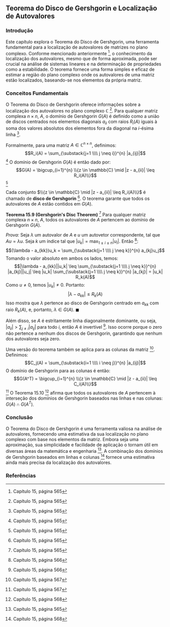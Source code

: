## Teorema do Disco de Gershgorin e Localização de Autovalores

### Introdução
Este capítulo explora o Teorema do Disco de Gershgorin, uma ferramenta fundamental para a localização de autovalores de matrizes no plano complexo. Conforme mencionado anteriormente [^565], o conhecimento da localização dos autovalores, mesmo que de forma aproximada, pode ser crucial na análise de sistemas lineares e na determinação de propriedades como a estabilidade. O teorema fornece uma forma simples e eficaz de estimar a região do plano complexo onde os autovalores de uma matriz estão localizados, baseando-se nos elementos da própria matriz.

### Conceitos Fundamentais
O Teorema do Disco de Gershgorin oferece informações sobre a localização dos autovalores no plano complexo $\mathbb{C}$ [^565]. Para qualquer matriz complexa $n \times n$, $A$, o domínio de Gershgorin $G(A)$ é definido como a união de discos centrados nos elementos diagonais $a_{ii}$ com raios $R_i(A)$ iguais à soma dos valores absolutos dos elementos fora da diagonal na *i*-ésima linha [^565].

Formalmente, para uma matriz $A \in \mathbb{C}^{n \times n}$, definimos:
$$R_i(A) = \sum_{\substack{j=1 \\\\ j \neq i}}^{n} |a_{ij}|$$ [^565]
O domínio de Gershgorin $G(A)$ é então dado por:
$$G(A) = \bigcup_{i=1}^{n} \\{z \in \mathbb{C} \mid |z - a_{ii}| \leq R_i(A)\\}$$ [^565]

Cada conjunto $\\{z \in \mathbb{C} \mid |z - a_{ii}| \leq R_i(A)\\}$ é chamado de **disco de Gershgorin** [^565]. O teorema garante que todos os autovalores de $A$ estão contidos em $G(A)$.

**Teorema 15.9 (Gershgorin's Disc Theorem)** [^565] Para qualquer matriz complexa $n \times n$, $A$, todos os autovalores de $A$ pertencem ao domínio de Gershgorin $G(A)$.

*Prova:* Seja $\lambda$ um autovalor de $A$ e $u$ um autovetor correspondente, tal que $Au = \lambda u$. Seja $k$ um índice tal que $|u_k| = \max_{1 \leq i \leq n} |u_i|$. Então [^566]:
$$(\lambda - a_{kk})u_k = \sum_{\substack{j=1 \\\\ j \neq k}}^{n} a_{kj}u_j$$
Tomando o valor absoluto em ambos os lados, temos:
$$|\lambda - a_{kk}||u_k| \leq \sum_{\substack{j=1 \\\\ j \neq k}}^{n} |a_{kj}||u_j| \leq |u_k| \sum_{\substack{j=1 \\\\ j \neq k}}^{n} |a_{kj}| = |u_k| R_k(A)$$
Como $u \neq 0$, temos $|u_k| \neq 0$. Portanto:
$$|\lambda - a_{kk}| \leq R_k(A)$$
Isso mostra que $\lambda$ pertence ao disco de Gershgorin centrado em $a_{kk}$ com raio $R_k(A)$, e, portanto, $\lambda \in G(A)$. $\blacksquare$

Além disso, se $A$ é estritamente linha diagonalmente dominante, ou seja, $|a_{ii}| > \sum_{j \neq i} |a_{ij}|$ para todo $i$, então $A$ é invertível [^566]. Isso ocorre porque o zero não pertence a nenhum dos discos de Gershgorin, garantindo que nenhum dos autovalores seja zero.

Uma versão do teorema também se aplica para as colunas da matriz [^567]. Definimos:
$$C_j(A) = \sum_{\substack{i=1 \\\\ i \neq j}}^{n} |a_{ij}|$$
O domínio de Gershgorin para as colunas é então:
$$G(A^T) = \bigcup_{i=1}^{n} \\{z \in \mathbb{C} \mid |z - a_{ii}| \leq C_i(A)\\}$$ [^567]
O Teorema 15.10 [^568] afirma que todos os autovalores de $A$ pertencem à interseção dos domínios de Gershgorin baseados nas linhas e nas colunas: $G(A) \cap G(A^T)$.

### Conclusão
O Teorema do Disco de Gershgorin é uma ferramenta valiosa na análise de autovalores, fornecendo uma estimativa da sua localização no plano complexo com base nos elementos da matriz. Embora seja uma aproximação, sua simplicidade e facilidade de aplicação o tornam útil em diversas áreas da matemática e engenharia [^565]. A combinação dos domínios de Gershgorin baseados em linhas e colunas [^568] fornece uma estimativa ainda mais precisa da localização dos autovalores.

### Referências
[^565]: Capítulo 15, página 565
[^566]: Capítulo 15, página 566
[^567]: Capítulo 15, página 567
[^568]: Capítulo 15, página 568
<!-- END -->